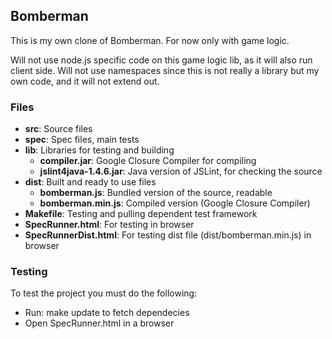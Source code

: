 ## Bomberman

This is my own clone of Bomberman.
For now only with game logic.

Will not use node.js specific code on this game logic lib, as it will also run client side.
Will not use namespaces since this is not really a library but my own code, and it will not extend out.
  
### Files

 * <b>src</b>: Source files
 * <b>spec</b>: Spec files, main tests
 * <b>lib</b>: Libraries for testing and building
   * <b>compiler.jar</b>: Google Closure Compiler for compiling
   * <b>jslint4java-1.4.6.jar</b>: Java version of JSLint, for checking the source
 * <b>dist</b>: Built and ready to use files
   * <b>bomberman.js</b>: Bundled version of the source, readable
   * <b>bomberman.min.js</b>: Compiled version (Google Closure Compiler)
 * <b>Makefile</b>: Testing and pulling dependent test framework
 * <b>SpecRunner.html</b>: For testing in browser
 * <b>SpecRunnerDist.html</b>: For testing dist file (dist/bomberman.min.js) in browser

### Testing

To test the project you must do the following:
 
 * Run:
       make update 
   to fetch dependecies
 * Open SpecRunner.html in a browser
